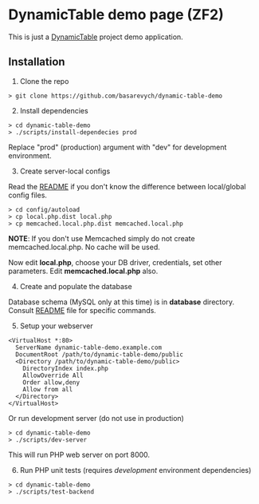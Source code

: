 DynamicTable demo page (ZF2)
============================

This is just a [DynamicTable](https://github.com/basarevych/dynamic-table) project demo application.

Installation
------------
1. Clone the repo

  ```shell
  > git clone https://github.com/basarevych/dynamic-table-demo
  ```

2. Install dependencies

  ```shell
  > cd dynamic-table-demo
  > ./scripts/install-dependecies prod
  ```

  Replace "prod" (production) argument with "dev" for development environment.

3. Create server-local configs

  Read the [README](config/autoload/README.md) if you don't know the difference between local/global config files.

  ```shell
  > cd config/autoload
  > cp local.php.dist local.php
  > cp memcached.local.php.dist memcached.local.php
  ```
  **NOTE**: If you don't use Memcached simply do not create memcached.local.php. No cache will be used.

  Now edit **local.php**, choose your DB driver, credentials, set other parameters. Edit **memcached.local.php** also.

4. Create and populate the database

  Database schema (MySQL only at this time) is in **database** directory. Consult [README](database/README.md) file for specific commands.

5. Setup your webserver

  ```
  <VirtualHost *:80>
    ServerName dynamic-table-demo.example.com
    DocumentRoot /path/to/dynamic-table-demo/public
    <Directory /path/to/dynamic-table-demo/public>
      DirectoryIndex index.php
      AllowOverride All
      Order allow,deny
      Allow from all
    </Directory>
  </VirtualHost>
  ```

  Or run development server (do not use in production)

  ```shell
  > cd dynamic-table-demo
  > ./scripts/dev-server
  ```

  This will run PHP web server on port 8000.

6. Run PHP unit tests (requires *development* environment dependencies)

  ```shell
  > cd dynamic-table-demo
  > ./scripts/test-backend
  ```
